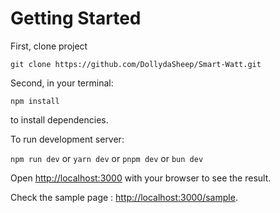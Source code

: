 
# Getting Started

First, clone project

`git clone https://github.com/DollydaSheep/Smart-Watt.git`

Second, in your terminal:

`npm install`

to install dependencies.

To run development server:

`npm run dev`
or
`yarn dev`
or
`pnpm dev`
or
`bun dev`

Open [http://localhost:3000](http://localhost:3000) with your browser to see the result.

Check the sample page : [http://localhost:3000/sample](http://localhost:3000/sample).


